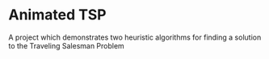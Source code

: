 Animated TSP
============

A project which demonstrates two heuristic algorithms for finding a solution to the Traveling Salesman Problem

